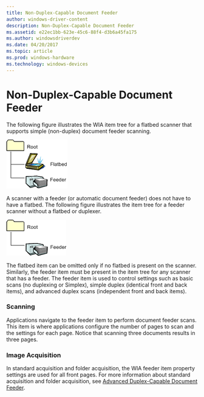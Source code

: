```yaml
---
title: Non-Duplex-Capable Document Feeder
author: windows-driver-content
description: Non-Duplex-Capable Document Feeder
ms.assetid: e22ec1bb-623e-45c6-88f4-d3b6a45fa175
ms.author: windowsdriverdev
ms.date: 04/20/2017
ms.topic: article
ms.prod: windows-hardware
ms.technology: windows-devices
---
```


# Non-Duplex-Capable Document Feeder





The following figure illustrates the WIA item tree for a flatbed scanner that supports simple (non-duplex) document feeder scanning.

![diagram illustrating the wia item tree for a flatbed scanner that supports non-duplex document feeder scanning](images/wia-feeder-tree4.png)

A scanner with a feeder (or automatic document feeder) does not have to have a flatbed. The following figure illustrates the item tree for a feeder scanner without a flatbed or duplexer.

![diagram illustrating the item tree for a feeder scanner without a flatbed or duplexer](images/wia-feeder-tree2.png)

The flatbed item can be omitted only if no flatbed is present on the scanner. Similarly, the feeder item must be present in the item tree for any scanner that has a feeder. The feeder item is used to control settings such as basic scans (no duplexing or Simplex), simple duplex (identical front and back items), and advanced duplex scans (independent front and back items).

### Scanning

Applications navigate to the feeder item to perform document feeder scans. This item is where applications configure the number of pages to scan and the settings for each page. Notice that scanning three documents results in three pages.

### Image Acquisition

In standard acquisition and folder acquisition, the WIA feeder item property settings are used for all front pages. For more information about standard acquisition and folder acquisition, see [Advanced Duplex-Capable Document Feeder](advanced-duplex-capable-document-feeder.md).

 

 




